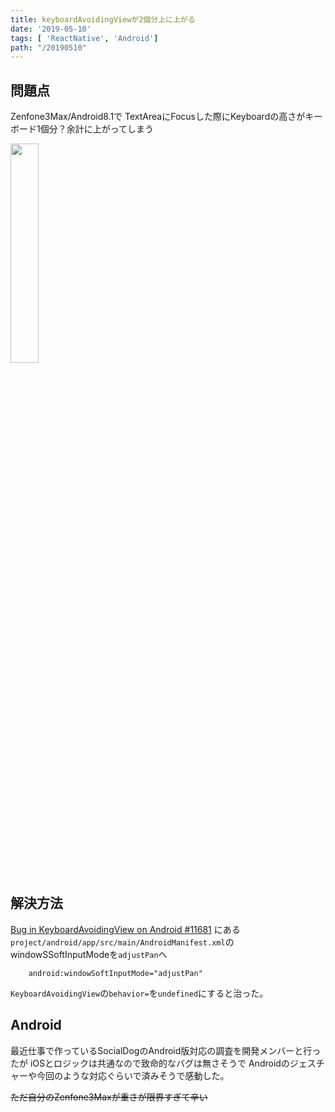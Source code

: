 ```yaml
---
title: keyboardAvoidingViewが2個分上に上がる
date: '2019-05-10'
tags: [ 'ReactNative', 'Android']
path: "/20190510"
---
```


## 問題点

Zenfone3Max/Android8.1で
TextAreaにFocusした際にKeyboardの高さがキーボード1個分？余計に上がってしまう

<img src='https://cloud.githubusercontent.com/assets/1051229/21565199/47256b5e-ce95-11e6-8e19-69a112fd06f3.png' width='30%'>



## 解決方法

[Bug in KeyboardAvoidingView on Android #11681](https://github.com/facebook/react-native/issues/11681#issuecomment-297031159)
にある`project/android/app/src/main/AndroidManifest.xml`のwindowSSoftInputModeを`adjustPan`へ

```ｘｍｌ
    android:windowSoftInputMode="adjustPan"
```


`KeyboardAvoidingView`の`behavior=`を`undefined`にすると治った。

## Android

最近仕事で作っているSocialDogのAndroid版対応の調査を開発メンバーと行ったが
iOSとロジックは共通なので致命的なバグは無さそうで
Androidのジェスチャーや今回のような対応ぐらいで済みそうで感動した。

~~ただ自分のZenfone3Maxが重さが限界すぎて辛い~~
